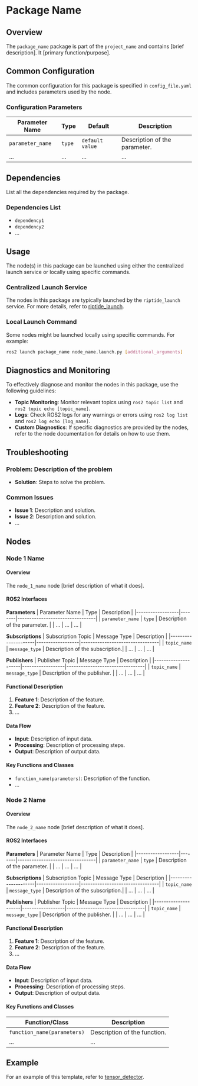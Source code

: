 
# Package Name

## Overview
The `package_name` package is part of the `project_name` and contains [brief description]. It [primary function/purpose].

## Common Configuration
The common configuration for this package is specified in `config_file.yaml` and includes parameters used by the node.

### Configuration Parameters
| Parameter Name   | Type   | Default         | Description                     |
|------------------|--------|-----------------|---------------------------------|
| `parameter_name` | `type` | `default value` | Description of the parameter.   |
| ...              | ...    | ...             | ...                             |

## Dependencies
List all the dependencies required by the package.

### Dependencies List
- `dependency1`
- `dependency2`
- ...

## Usage
The node(s) in this package can be launched using either the centralized launch service or locally using specific commands.

### Centralized Launch Service
The nodes in this package are typically launched by the `riptide_launch` service. For more details, refer to [riptide_launch](https://github.com/osu-uwrt/riptide_launch).

### Local Launch Command
Some nodes might be launched locally using specific commands. For example:

```bash
ros2 launch package_name node_name.launch.py [additional_arguments]
```

## Diagnostics and Monitoring
To effectively diagnose and monitor the nodes in this package, use the following guidelines:

- **Topic Monitoring**: Monitor relevant topics using `ros2 topic list` and `ros2 topic echo [topic_name]`.
- **Logs**: Check ROS2 logs for any warnings or errors using `ros2 log list` and `ros2 log echo [log_name]`.
- **Custom Diagnostics**: If specific diagnostics are provided by the nodes, refer to the node documentation for details on how to use them.

## Troubleshooting
### Problem: Description of the problem
- **Solution**: Steps to solve the problem.

### Common Issues
- **Issue 1**: Description and solution.
- **Issue 2**: Description and solution.
- ...

## Nodes

### Node 1 Name

#### Overview
The `node_1_name` node [brief description of what it does].

#### ROS2 Interfaces

**Parameters**
| Parameter Name   | Type   | Description                     |
|------------------|--------|---------------------------------|
| `parameter_name` | `type` | Description of the parameter.   |
| ...              | ...    | ...                             |

**Subscriptions**
| Subscription Topic  | Message Type     | Description                     |
|---------------------|------------------|---------------------------------|
| `topic_name`        | `message_type`   | Description of the subscription.|
| ...                 | ...              | ...                             |

**Publishers**
| Publisher Topic     | Message Type     | Description                     |
|---------------------|------------------|---------------------------------|
| `topic_name`        | `message_type`   | Description of the publisher.   |
| ...                 | ...              | ...                             |

#### Functional Description
1. **Feature 1**: Description of the feature.
2. **Feature 2**: Description of the feature.
3. ...

#### Data Flow
- **Input**: Description of input data.
- **Processing**: Description of processing steps.
- **Output**: Description of output data.

#### Key Functions and Classes
- `function_name(parameters)`: Description of the function.
- ...

### Node 2 Name

#### Overview
The `node_2_name` node [brief description of what it does].

#### ROS2 Interfaces

**Parameters**
| Parameter Name   | Type   | Description                     |
|------------------|--------|---------------------------------|
| `parameter_name` | `type` | Description of the parameter.   |
| ...              | ...    | ...                             |

**Subscriptions**
| Subscription Topic  | Message Type     | Description                     |
|---------------------|------------------|---------------------------------|
| `topic_name`        | `message_type`   | Description of the subscription.|
| ...                 | ...              | ...                             |

**Publishers**
| Publisher Topic     | Message Type     | Description                     |
|---------------------|------------------|---------------------------------|
| `topic_name`        | `message_type`   | Description of the publisher.   |
| ...                 | ...              | ...                             |

#### Functional Description
1. **Feature 1**: Description of the feature.
2. **Feature 2**: Description of the feature.
3. ...

#### Data Flow
- **Input**: Description of input data.
- **Processing**: Description of processing steps.
- **Output**: Description of output data.

#### Key Functions and Classes
| Function/Class               | Description                     |
|------------------------------|---------------------------------|
| `function_name(parameters)`  | Description of the function.    |
| ...                          | ...                             |

## Example

For an example of this template, refer to [tensor_detector](https://github.com/osu-uwrt/riptide_perception/tree/master/tensor_detector).